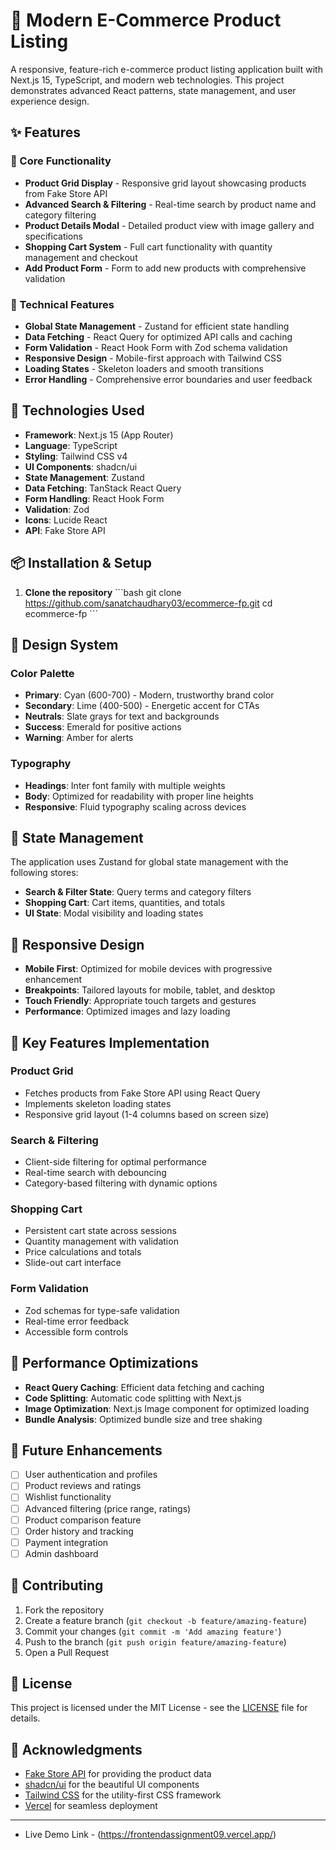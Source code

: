 # 🛒 Modern E-Commerce Product Listing

A responsive, feature-rich e-commerce product listing application built with Next.js 15, TypeScript, and modern web technologies. This project demonstrates advanced React patterns, state management, and user experience design.

## ✨ Features

### 🎯 Core Functionality
- **Product Grid Display** - Responsive grid layout showcasing products from Fake Store API
- **Advanced Search & Filtering** - Real-time search by product name and category filtering
- **Product Details Modal** - Detailed product view with image gallery and specifications
- **Shopping Cart System** - Full cart functionality with quantity management and checkout
- **Add Product Form** - Form to add new products with comprehensive validation

### 🔧 Technical Features
- **Global State Management** - Zustand for efficient state handling
- **Data Fetching** - React Query for optimized API calls and caching
- **Form Validation** - React Hook Form with Zod schema validation
- **Responsive Design** - Mobile-first approach with Tailwind CSS
- **Loading States** - Skeleton loaders and smooth transitions
- **Error Handling** - Comprehensive error boundaries and user feedback

## 🚀 Technologies Used

- **Framework**: Next.js 15 (App Router)
- **Language**: TypeScript
- **Styling**: Tailwind CSS v4
- **UI Components**: shadcn/ui
- **State Management**: Zustand
- **Data Fetching**: TanStack React Query
- **Form Handling**: React Hook Form
- **Validation**: Zod
- **Icons**: Lucide React
- **API**: Fake Store API

## 📦 Installation & Setup

1. **Clone the repository**
   \`\`\`bash
   git clone https://github.com/sanatchaudhary03/ecommerce-fp.git
   cd ecommerce-fp
   \`\`\`

## 🎨 Design System

### Color Palette
- **Primary**: Cyan (600-700) - Modern, trustworthy brand color
- **Secondary**: Lime (400-500) - Energetic accent for CTAs
- **Neutrals**: Slate grays for text and backgrounds
- **Success**: Emerald for positive actions
- **Warning**: Amber for alerts

### Typography
- **Headings**: Inter font family with multiple weights
- **Body**: Optimized for readability with proper line heights
- **Responsive**: Fluid typography scaling across devices

## 🔄 State Management

The application uses Zustand for global state management with the following stores:

- **Search & Filter State**: Query terms and category filters
- **Shopping Cart**: Cart items, quantities, and totals
- **UI State**: Modal visibility and loading states

## 📱 Responsive Design

- **Mobile First**: Optimized for mobile devices with progressive enhancement
- **Breakpoints**: Tailored layouts for mobile, tablet, and desktop
- **Touch Friendly**: Appropriate touch targets and gestures
- **Performance**: Optimized images and lazy loading

## 🧪 Key Features Implementation

### Product Grid
- Fetches products from Fake Store API using React Query
- Implements skeleton loading states
- Responsive grid layout (1-4 columns based on screen size)

### Search & Filtering
- Client-side filtering for optimal performance
- Real-time search with debouncing
- Category-based filtering with dynamic options

### Shopping Cart
- Persistent cart state across sessions
- Quantity management with validation
- Price calculations and totals
- Slide-out cart interface

### Form Validation
- Zod schemas for type-safe validation
- Real-time error feedback
- Accessible form controls

## 🚀 Performance Optimizations

- **React Query Caching**: Efficient data fetching and caching
- **Code Splitting**: Automatic code splitting with Next.js
- **Image Optimization**: Next.js Image component for optimized loading
- **Bundle Analysis**: Optimized bundle size and tree shaking

## 🔮 Future Enhancements

- [ ] User authentication and profiles
- [ ] Product reviews and ratings
- [ ] Wishlist functionality
- [ ] Advanced filtering (price range, ratings)
- [ ] Product comparison feature
- [ ] Order history and tracking
- [ ] Payment integration
- [ ] Admin dashboard

## 🤝 Contributing

1. Fork the repository
2. Create a feature branch (`git checkout -b feature/amazing-feature`)
3. Commit your changes (`git commit -m 'Add amazing feature'`)
4. Push to the branch (`git push origin feature/amazing-feature`)
5. Open a Pull Request

## 📄 License

This project is licensed under the MIT License - see the [LICENSE](LICENSE) file for details.

## 🙏 Acknowledgments

- [Fake Store API](https://fakestoreapi.com/) for providing the product data
- [shadcn/ui](https://ui.shadcn.com/) for the beautiful UI components
- [Tailwind CSS](https://tailwindcss.com/) for the utility-first CSS framework
- [Vercel](https://vercel.com/) for seamless deployment

---


- Live Demo Link - (https://frontendassignment09.vercel.app/)
